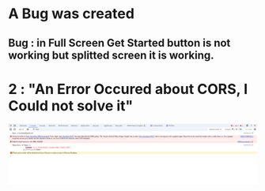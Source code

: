 # A Bug was created
## Bug : in Full Screen Get Started button is not working but splitted screen it is working.

# 2 : "An Error Occured about CORS, I Could not solve it"
![alt text](image.png)